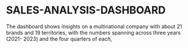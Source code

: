# SALES-ANALYSIS-DASHBOARD
The dashboard shows insights on a multinational company with about 21 brands and 19 territories, with the numbers spanning across three years (2021- 2023) and the four  quarters of each,
